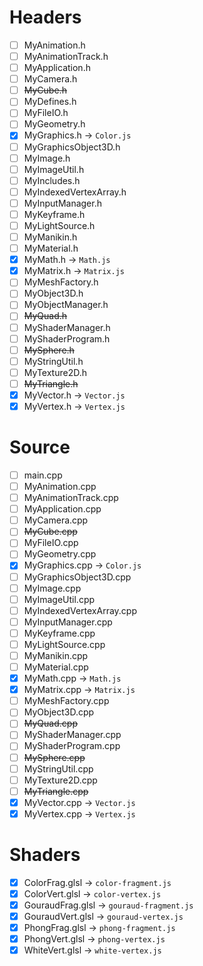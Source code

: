 # Headers
- [ ] MyAnimation.h
- [ ] MyAnimationTrack.h
- [ ] MyApplication.h
- [ ] MyCamera.h
- [ ] ~~MyCube.h~~
- [ ] MyDefines.h
- [ ] MyFileIO.h
- [ ] MyGeometry.h
- [x] MyGraphics.h -> `Color.js`
- [ ] MyGraphicsObject3D.h
- [ ] MyImage.h
- [ ] MyImageUtil.h
- [ ] MyIncludes.h
- [ ] MyIndexedVertexArray.h
- [ ] MyInputManager.h
- [ ] MyKeyframe.h
- [ ] MyLightSource.h
- [ ] MyManikin.h
- [ ] MyMaterial.h
- [x] MyMath.h -> `Math.js`
- [x] MyMatrix.h -> `Matrix.js`
- [ ] MyMeshFactory.h
- [ ] MyObject3D.h
- [ ] MyObjectManager.h
- [ ] ~~MyQuad.h~~
- [ ] MyShaderManager.h
- [ ] MyShaderProgram.h
- [ ] ~~MySphere.h~~
- [ ] MyStringUtil.h
- [ ] MyTexture2D.h
- [ ] ~~MyTriangle.h~~
- [x] MyVector.h -> `Vector.js`
- [x] MyVertex.h -> `Vertex.js`

# Source
- [ ] main.cpp
- [ ] MyAnimation.cpp
- [ ] MyAnimationTrack.cpp
- [ ] MyApplication.cpp
- [ ] MyCamera.cpp
- [ ] ~~MyCube.cpp~~
- [ ] MyFileIO.cpp
- [ ] MyGeometry.cpp
- [x] MyGraphics.cpp -> `Color.js`
- [ ] MyGraphicsObject3D.cpp
- [ ] MyImage.cpp
- [ ] MyImageUtil.cpp
- [ ] MyIndexedVertexArray.cpp
- [ ] MyInputManager.cpp
- [ ] MyKeyframe.cpp
- [ ] MyLightSource.cpp
- [ ] MyManikin.cpp
- [ ] MyMaterial.cpp
- [x] MyMath.cpp -> `Math.js`
- [x] MyMatrix.cpp -> `Matrix.js`
- [ ] MyMeshFactory.cpp
- [ ] MyObject3D.cpp
- [ ] ~~MyQuad.cpp~~
- [ ] MyShaderManager.cpp
- [ ] MyShaderProgram.cpp
- [ ] ~~MySphere.cpp~~
- [ ] MyStringUtil.cpp
- [ ] MyTexture2D.cpp
- [ ] ~~MyTriangle.cpp~~
- [x] MyVector.cpp -> `Vector.js`
- [x] MyVertex.cpp -> `Vertex.js`

# Shaders
- [x] ColorFrag.glsl -> `color-fragment.js`
- [x] ColorVert.glsl -> `color-vertex.js`
- [x] GouraudFrag.glsl -> `gouraud-fragment.js`
- [x] GouraudVert.glsl -> `gouraud-vertex.js`
- [x] PhongFrag.glsl -> `phong-fragment.js`
- [x] PhongVert.glsl -> `phong-vertex.js`
- [x] WhiteVert.glsl -> `white-vertex.js`
